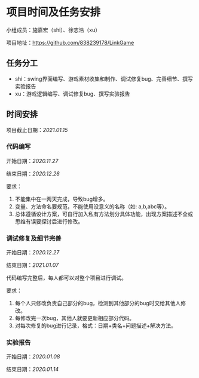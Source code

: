 # 项目时间及任务安排

小组成员：施嘉宏（shi）、徐志浩（xu）

项目地址：https://github.com/838239178/LinkGame

## 任务分工

- shi：swing界面编写、游戏素材收集和制作、调试修复bug、完善细节、撰写实验报告
- xu：游戏逻辑编写、调试修复bug、撰写实验报告

## 时间安排

项目截止日期：*2021.01.15*

### 代码编写

开始日期：*2020.11.27*

结束日期：*2020.12.26*

要求：

1. 不能集中在一两天完成，导致bug增多。
2. 变量、方法命名要规范，不能使用没意义的名称（如: a,b,abc等）。
3. 总体遵循设计方案，可自行加入私有方法划分具体功能，出现方案描述不全或思维有误要探讨后进行修改。

### 调试修复及细节完善

开始日期：*2020.12.27*

结束日期：*2021.01.07*

代码编写完整后，每人都可以对整个项目进行调试。

要求：

1. 每个人只修改负责自己部分的bug，检测到其他部分的bug时交给其他人修改。
2. 每修改完一次bug，其他人就要更新相应部分代码。
3. 对每次修复的bug进行记录，格式：日期+类名+问题描述+解决方法。

### 实验报告

开始日期：*2020.01.08*

结束日期：*2020.01.14*

